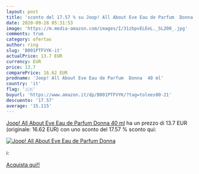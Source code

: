 ```yaml
---
layout: post
title: 'sconto del 17.57 % su Joop! All About Eve Eau de Parfum  Donna  '
date: 2020-09-28 05:31:53
image: 'https://m.media-amazon.com/images/I/31zbpvELEeL._SL200_.jpg'
comments: true
category: ofertas
author: ring
slug: 'B001PTFVYK-it'
actualPrice: 13.7 EUR
currency: EUR
price: 13.7
comparePrice: 16.62 EUR
prodname: 'Joop! All About Eve Eau de Parfum  Donna  40 ml'
country: 'it'
flag: '🇮🇹'
buyurl: 'https://www.amazon.it/dp/B001PTFVYK/?tag=tolees00-21'
descuento: '17.57'
average: '15.115'
---
```


[Joop! All About Eve Eau de Parfum  Donna  40 ml](https://www.amazon.it/dp/B001PTFVYK/?tag=tolees00-21) ha un prezzo di 13.7 EUR (originale: 16.62 EUR) con uno sconto del 17.57 % sconto qui:

[![Joop! All About Eve Eau de Parfum  Donna](https://m.media-amazon.com/images/I/31zbpvELEeL._SL200_.jpg)](https://www.amazon.it/dp/B001PTFVYK/?tag=tolees00-21)

ℹ️:


[Acquista qui!!](https://www.amazon.it/dp/B001PTFVYK/?tag=tolees00-21)
